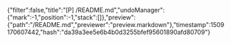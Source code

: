 {"filter":false,"title":"[P] /README.md","undoManager":{"mark":-1,"position":-1,"stack":[]},"preview":{"path":"/README.md","previewer":"preview.markdown"},"timestamp":1509170607442,"hash":"da39a3ee5e6b4b0d3255bfef95601890afd80709"}